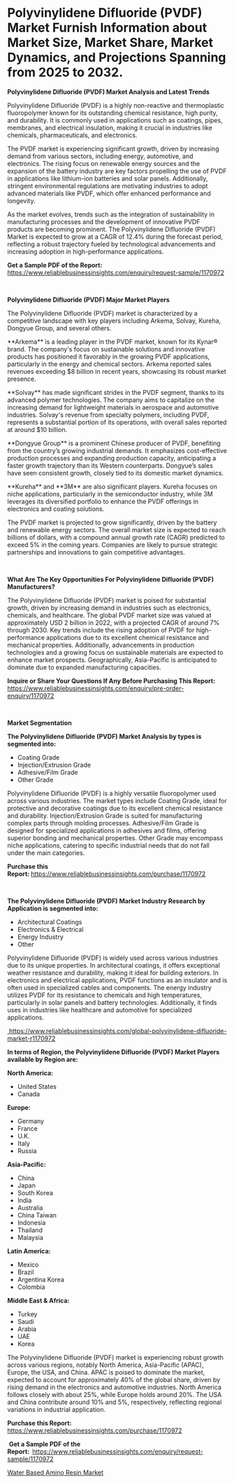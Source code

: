 <p><h1>Polyvinylidene Difluoride (PVDF) Market Furnish Information about Market Size, Market Share, Market Dynamics, and Projections Spanning from 2025 to 2032.</h1></p><p><strong>Polyvinylidene Difluoride (PVDF) Market Analysis and Latest Trends</strong></p>
<p><p>Polyvinylidene Difluoride (PVDF) is a highly non-reactive and thermoplastic fluoropolymer known for its outstanding chemical resistance, high purity, and durability. It is commonly used in applications such as coatings, pipes, membranes, and electrical insulation, making it crucial in industries like chemicals, pharmaceuticals, and electronics.</p><p>The PVDF market is experiencing significant growth, driven by increasing demand from various sectors, including energy, automotive, and electronics. The rising focus on renewable energy sources and the expansion of the battery industry are key factors propelling the use of PVDF in applications like lithium-ion batteries and solar panels. Additionally, stringent environmental regulations are motivating industries to adopt advanced materials like PVDF, which offer enhanced performance and longevity.</p><p>As the market evolves, trends such as the integration of sustainability in manufacturing processes and the development of innovative PVDF products are becoming prominent. The Polyvinylidene Difluoride (PVDF) Market is expected to grow at a CAGR of 12.4% during the forecast period, reflecting a robust trajectory fueled by technological advancements and increasing adoption in high-performance applications.</p></p>
<p><strong>Get a Sample PDF of the Report:&nbsp;</strong> <a href="https://www.reliablebusinessinsights.com/enquiry/request-sample/1170972?utm_campaign=2121&utm_medium=2&utm_source=Github&utm_content=ia&utm_term=05022025&utm_id=polyvinylidene-difluoride-pvdf">https://www.reliablebusinessinsights.com/enquiry/request-sample/1170972</a></p>
<p>&nbsp;</p>
<p><strong>Polyvinylidene Difluoride (PVDF) Major Market Players</strong></p>
<p><p>The Polyvinylidene Difluoride (PVDF) market is characterized by a competitive landscape with key players including Arkema, Solvay, Kureha, Dongyue Group, and several others.</p><p>**Arkema** is a leading player in the PVDF market, known for its Kynar® brand. The company's focus on sustainable solutions and innovative products has positioned it favorably in the growing PVDF applications, particularly in the energy and chemical sectors. Arkema reported sales revenues exceeding $8 billion in recent years, showcasing its robust market presence.</p><p>**Solvay** has made significant strides in the PVDF segment, thanks to its advanced polymer technologies. The company aims to capitalize on the increasing demand for lightweight materials in aerospace and automotive industries. Solvay's revenue from specialty polymers, including PVDF, represents a substantial portion of its operations, with overall sales reported at around $10 billion.</p><p>**Dongyue Group** is a prominent Chinese producer of PVDF, benefiting from the country’s growing industrial demands. It emphasizes cost-effective production processes and expanding production capacity, anticipating a faster growth trajectory than its Western counterparts. Dongyue’s sales have seen consistent growth, closely tied to its domestic market dynamics.</p><p>**Kureha** and **3M** are also significant players. Kureha focuses on niche applications, particularly in the semiconductor industry, while 3M leverages its diversified portfolio to enhance the PVDF offerings in electronics and coating solutions.</p><p>The PVDF market is projected to grow significantly, driven by the battery and renewable energy sectors. The overall market size is expected to reach billions of dollars, with a compound annual growth rate (CAGR) predicted to exceed 5% in the coming years. Companies are likely to pursue strategic partnerships and innovations to gain competitive advantages.</p></p>
<p>&nbsp;</p>
<p><strong>What Are The Key Opportunities For Polyvinylidene Difluoride (PVDF) Manufacturers?</strong></p>
<p><p>The Polyvinylidene Difluoride (PVDF) market is poised for substantial growth, driven by increasing demand in industries such as electronics, chemicals, and healthcare. The global PVDF market size was valued at approximately USD 2 billion in 2022, with a projected CAGR of around 7% through 2030. Key trends include the rising adoption of PVDF for high-performance applications due to its excellent chemical resistance and mechanical properties. Additionally, advancements in production technologies and a growing focus on sustainable materials are expected to enhance market prospects. Geographically, Asia-Pacific is anticipated to dominate due to expanded manufacturing capacities.</p></p>
<p><strong>Inquire or Share Your Questions If Any Before Purchasing This Report:</strong> <a href="https://www.reliablebusinessinsights.com/enquiry/pre-order-enquiry/1170972?utm_campaign=2121&utm_medium=2&utm_source=Github&utm_content=ia&utm_term=05022025&utm_id=polyvinylidene-difluoride-pvdf">https://www.reliablebusinessinsights.com/enquiry/pre-order-enquiry/1170972</a></p>
<p>&nbsp;</p>
<p><strong>Market Segmentation</strong></p>
<p><strong>The Polyvinylidene Difluoride (PVDF) Market Analysis by types is segmented into:</strong></p>
<p><ul><li>Coating Grade</li><li>Injection/Extrusion Grade</li><li>Adhesive/Film Grade</li><li>Other Grade</li></ul></p>
<p><p>Polyvinylidene Difluoride (PVDF) is a highly versatile fluoropolymer used across various industries. The market types include Coating Grade, ideal for protective and decorative coatings due to its excellent chemical resistance and durability. Injection/Extrusion Grade is suited for manufacturing complex parts through molding processes. Adhesive/Film Grade is designed for specialized applications in adhesives and films, offering superior bonding and mechanical properties. Other Grade may encompass niche applications, catering to specific industrial needs that do not fall under the main categories.</p></p>
<p><strong>Purchase this Report:&nbsp;</strong><a href="https://www.reliablebusinessinsights.com/purchase/1170972?utm_campaign=2121&utm_medium=2&utm_source=Github&utm_content=ia&utm_term=05022025&utm_id=polyvinylidene-difluoride-pvdf">https://www.reliablebusinessinsights.com/purchase/1170972</a></p>
<p>&nbsp;</p>
<p><strong>The Polyvinylidene Difluoride (PVDF) Market Industry Research by Application is segmented into:</strong></p>
<p><ul><li>Architectural Coatings</li><li>Electronics & Electrical</li><li>Energy Industry</li><li>Other</li></ul></p>
<p><p>Polyvinylidene Difluoride (PVDF) is widely used across various industries due to its unique properties. In architectural coatings, it offers exceptional weather resistance and durability, making it ideal for building exteriors. In electronics and electrical applications, PVDF functions as an insulator and is often used in specialized cables and components. The energy industry utilizes PVDF for its resistance to chemicals and high temperatures, particularly in solar panels and battery technologies. Additionally, it finds uses in industries like healthcare and automotive for specialized applications.</p></p>
<p><a href="https://www.reliablebusinessinsights.com/global-polyvinylidene-difluoride-market-r1170972?utm_campaign=2121&utm_medium=2&utm_source=Github&utm_content=ia&utm_term=05022025&utm_id=polyvinylidene-difluoride-pvdf">&nbsp;https://www.reliablebusinessinsights.com/global-polyvinylidene-difluoride-market-r1170972</a></p>
<p><strong>In terms of Region, the Polyvinylidene Difluoride (PVDF) Market Players available by Region are:</strong></p>
<p>
    <p> <strong> North America: </strong>
        <ul>
            <li>United States</li>
            <li>Canada</li>
        </ul>
        </p> 
    <p> <strong> Europe: </strong>
        <ul>
            <li>Germany</li>
            <li>France</li>
            <li>U.K.</li>
            <li>Italy</li>
            <li>Russia</li>
        </ul>
        </p> 
    <p> <strong> Asia-Pacific: </strong>
        <ul>
            <li>China</li>
            <li>Japan</li>
            <li>South Korea</li>
            <li>India</li>
            <li>Australia</li>
            <li>China Taiwan</li>
            <li>Indonesia</li>
            <li>Thailand</li>
            <li>Malaysia</li>
        </ul>
        </p> 
    <p> <strong> Latin America: </strong>
        <ul>
            <li>Mexico</li>
            <li>Brazil</li>
            <li>Argentina Korea</li>
            <li>Colombia</li>
        </ul>
        </p> 
    <p> <strong> Middle East & Africa: </strong>
        <ul>
            <li>Turkey</li>
            <li>Saudi</li>
            <li>Arabia</li>
            <li>UAE</li>
            <li>Korea</li>
        </ul>
    </p>
    </p>
<p><p>The Polyvinylidene Difluoride (PVDF) market is experiencing robust growth across various regions, notably North America, Asia-Pacific (APAC), Europe, the USA, and China. APAC is poised to dominate the market, expected to account for approximately 40% of the global share, driven by rising demand in the electronics and automotive industries. North America follows closely with about 25%, while Europe holds around 20%. The USA and China contribute around 10% and 5%, respectively, reflecting regional variations in industrial application.</p></p>
<p><strong>Purchase this Report: </strong><a href="https://www.reliablebusinessinsights.com/purchase/1170972?utm_campaign=2121&utm_medium=2&utm_source=Github&utm_content=ia&utm_term=05022025&utm_id=polyvinylidene-difluoride-pvdf">https://www.reliablebusinessinsights.com/purchase/1170972</a></p>
<p>&nbsp;<strong>Get a Sample PDF of the Report:&nbsp;&nbsp;</strong><a href="https://www.reliablebusinessinsights.com/enquiry/request-sample/1170972?utm_campaign=2121&utm_medium=2&utm_source=Github&utm_content=ia&utm_term=05022025&utm_id=polyvinylidene-difluoride-pvdf">https://www.reliablebusinessinsights.com/enquiry/request-sample/1170972</a></p>
<p><strong></strong></p>
<p><p><a href="https://github.com/AshrafKhan865/Market-Research-Report-List-1/blob/main/water-based-amino-resin-market.md?utm_campaign=2121&utm_medium=2&utm_source=Github&utm_content=ia&utm_term=05022025&utm_id=polyvinylidene-difluoride-pvdf">Water Based Amino Resin Market</a></p></p>